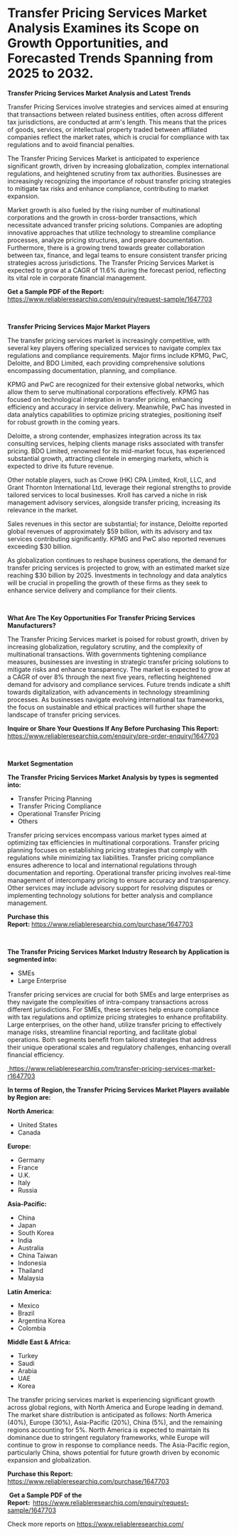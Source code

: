 <p><h1>Transfer Pricing Services Market Analysis Examines its Scope on Growth Opportunities, and Forecasted Trends Spanning from 2025 to 2032.</h1></p><p><strong>Transfer Pricing Services Market Analysis and Latest Trends</strong></p>
<p><p>Transfer Pricing Services involve strategies and services aimed at ensuring that transactions between related business entities, often across different tax jurisdictions, are conducted at arm's length. This means that the prices of goods, services, or intellectual property traded between affiliated companies reflect the market rates, which is crucial for compliance with tax regulations and to avoid financial penalties.</p><p>The Transfer Pricing Services Market is anticipated to experience significant growth, driven by increasing globalization, complex international regulations, and heightened scrutiny from tax authorities. Businesses are increasingly recognizing the importance of robust transfer pricing strategies to mitigate tax risks and enhance compliance, contributing to market expansion.</p><p>Market growth is also fueled by the rising number of multinational corporations and the growth in cross-border transactions, which necessitate advanced transfer pricing solutions. Companies are adopting innovative approaches that utilize technology to streamline compliance processes, analyze pricing structures, and prepare documentation. Furthermore, there is a growing trend towards greater collaboration between tax, finance, and legal teams to ensure consistent transfer pricing strategies across jurisdictions. The Transfer Pricing Services Market is expected to grow at a CAGR of 11.6% during the forecast period, reflecting its vital role in corporate financial management.</p></p>
<p><strong>Get a Sample PDF of the Report:&nbsp;</strong> <a href="https://www.reliableresearchiq.com/enquiry/request-sample/1647703?utm_campaign=2335&utm_medium=2&utm_source=Github&utm_content=ia&utm_term=10032025&utm_id=transfer-pricing-services">https://www.reliableresearchiq.com/enquiry/request-sample/1647703</a></p>
<p>&nbsp;</p>
<p><strong>Transfer Pricing Services Major Market Players</strong></p>
<p><p>The transfer pricing services market is increasingly competitive, with several key players offering specialized services to navigate complex tax regulations and compliance requirements. Major firms include KPMG, PwC, Deloitte, and BDO Limited, each providing comprehensive solutions encompassing documentation, planning, and compliance.</p><p>KPMG and PwC are recognized for their extensive global networks, which allow them to serve multinational corporations effectively. KPMG has focused on technological integration in transfer pricing, enhancing efficiency and accuracy in service delivery. Meanwhile, PwC has invested in data analytics capabilities to optimize pricing strategies, positioning itself for robust growth in the coming years.</p><p>Deloitte, a strong contender, emphasizes integration across its tax consulting services, helping clients manage risks associated with transfer pricing. BDO Limited, renowned for its mid-market focus, has experienced substantial growth, attracting clientele in emerging markets, which is expected to drive its future revenue.</p><p>Other notable players, such as Crowe (HK) CPA Limited, Kroll, LLC, and Grant Thornton International Ltd, leverage their regional strengths to provide tailored services to local businesses. Kroll has carved a niche in risk management advisory services, alongside transfer pricing, increasing its relevance in the market.</p><p>Sales revenues in this sector are substantial; for instance, Deloitte reported global revenues of approximately $59 billion, with its advisory and tax services contributing significantly. KPMG and PwC also reported revenues exceeding $30 billion.</p><p>As globalization continues to reshape business operations, the demand for transfer pricing services is projected to grow, with an estimated market size reaching $30 billion by 2025. Investments in technology and data analytics will be crucial in propelling the growth of these firms as they seek to enhance service delivery and compliance for their clients.</p></p>
<p>&nbsp;</p>
<p><strong>What Are The Key Opportunities For Transfer Pricing Services Manufacturers?</strong></p>
<p><p>The Transfer Pricing Services market is poised for robust growth, driven by increasing globalization, regulatory scrutiny, and the complexity of multinational transactions. With governments tightening compliance measures, businesses are investing in strategic transfer pricing solutions to mitigate risks and enhance transparency. The market is expected to grow at a CAGR of over 8% through the next five years, reflecting heightened demand for advisory and compliance services. Future trends indicate a shift towards digitalization, with advancements in technology streamlining processes. As businesses navigate evolving international tax frameworks, the focus on sustainable and ethical practices will further shape the landscape of transfer pricing services.</p></p>
<p><strong>Inquire or Share Your Questions If Any Before Purchasing This Report:</strong> <a href="https://www.reliableresearchiq.com/enquiry/pre-order-enquiry/1647703?utm_campaign=2335&utm_medium=2&utm_source=Github&utm_content=ia&utm_term=10032025&utm_id=transfer-pricing-services">https://www.reliableresearchiq.com/enquiry/pre-order-enquiry/1647703</a></p>
<p>&nbsp;</p>
<p><strong>Market Segmentation</strong></p>
<p><strong>The Transfer Pricing Services Market Analysis by types is segmented into:</strong></p>
<p><ul><li>Transfer Pricing Planning</li><li>Transfer Pricing Compliance</li><li>Operational Transfer Pricing</li><li>Others</li></ul></p>
<p><p>Transfer pricing services encompass various market types aimed at optimizing tax efficiencies in multinational corporations. Transfer pricing planning focuses on establishing pricing strategies that comply with regulations while minimizing tax liabilities. Transfer pricing compliance ensures adherence to local and international regulations through documentation and reporting. Operational transfer pricing involves real-time management of intercompany pricing to ensure accuracy and transparency. Other services may include advisory support for resolving disputes or implementing technology solutions for better analysis and compliance management.</p></p>
<p><strong>Purchase this Report:&nbsp;</strong><a href="https://www.reliableresearchiq.com/purchase/1647703?utm_campaign=2335&utm_medium=2&utm_source=Github&utm_content=ia&utm_term=10032025&utm_id=transfer-pricing-services">https://www.reliableresearchiq.com/purchase/1647703</a></p>
<p>&nbsp;</p>
<p><strong>The Transfer Pricing Services Market Industry Research by Application is segmented into:</strong></p>
<p><ul><li>SMEs</li><li>Large Enterprise</li></ul></p>
<p><p>Transfer pricing services are crucial for both SMEs and large enterprises as they navigate the complexities of intra-company transactions across different jurisdictions. For SMEs, these services help ensure compliance with tax regulations and optimize pricing strategies to enhance profitability. Large enterprises, on the other hand, utilize transfer pricing to effectively manage risks, streamline financial reporting, and facilitate global operations. Both segments benefit from tailored strategies that address their unique operational scales and regulatory challenges, enhancing overall financial efficiency.</p></p>
<p><a href="https://www.reliableresearchiq.com/transfer-pricing-services-market-r1647703?utm_campaign=2335&utm_medium=2&utm_source=Github&utm_content=ia&utm_term=10032025&utm_id=transfer-pricing-services">&nbsp;https://www.reliableresearchiq.com/transfer-pricing-services-market-r1647703</a></p>
<p><strong>In terms of Region, the Transfer Pricing Services Market Players available by Region are:</strong></p>
<p>
    <p> <strong> North America: </strong>
        <ul>
            <li>United States</li>
            <li>Canada</li>
        </ul>
        </p> 
    <p> <strong> Europe: </strong>
        <ul>
            <li>Germany</li>
            <li>France</li>
            <li>U.K.</li>
            <li>Italy</li>
            <li>Russia</li>
        </ul>
        </p> 
    <p> <strong> Asia-Pacific: </strong>
        <ul>
            <li>China</li>
            <li>Japan</li>
            <li>South Korea</li>
            <li>India</li>
            <li>Australia</li>
            <li>China Taiwan</li>
            <li>Indonesia</li>
            <li>Thailand</li>
            <li>Malaysia</li>
        </ul>
        </p> 
    <p> <strong> Latin America: </strong>
        <ul>
            <li>Mexico</li>
            <li>Brazil</li>
            <li>Argentina Korea</li>
            <li>Colombia</li>
        </ul>
        </p> 
    <p> <strong> Middle East & Africa: </strong>
        <ul>
            <li>Turkey</li>
            <li>Saudi</li>
            <li>Arabia</li>
            <li>UAE</li>
            <li>Korea</li>
        </ul>
    </p>
    </p>
<p><p>The transfer pricing services market is experiencing significant growth across global regions, with North America and Europe leading in demand. The market share distribution is anticipated as follows: North America (40%), Europe (30%), Asia-Pacific (20%), China (5%), and the remaining regions accounting for 5%. North America is expected to maintain its dominance due to stringent regulatory frameworks, while Europe will continue to grow in response to compliance needs. The Asia-Pacific region, particularly China, shows potential for future growth driven by economic expansion and globalization.</p></p>
<p><strong>Purchase this Report: </strong><a href="https://www.reliableresearchiq.com/purchase/1647703?utm_campaign=2335&utm_medium=2&utm_source=Github&utm_content=ia&utm_term=10032025&utm_id=transfer-pricing-services">https://www.reliableresearchiq.com/purchase/1647703</a></p>
<p>&nbsp;<strong>Get a Sample PDF of the Report:&nbsp;&nbsp;</strong><a href="https://www.reliableresearchiq.com/enquiry/request-sample/1647703?utm_campaign=2335&utm_medium=2&utm_source=Github&utm_content=ia&utm_term=10032025&utm_id=transfer-pricing-services">https://www.reliableresearchiq.com/enquiry/request-sample/1647703</a></p>
<p><strong></strong></p>
<p>Check more reports on <a href="https://www.reliableresearchiq.com/?utm_campaign=2335&utm_medium=2&utm_source=Github&utm_content=ia&utm_term=10032025&utm_id=transfer-pricing-services">https://www.reliableresearchiq.com/</a></p>